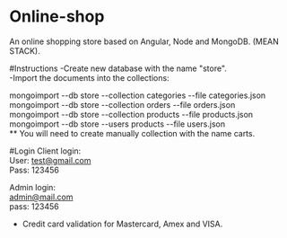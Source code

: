 # Online-shop
An online shopping store based on Angular, Node and MongoDB. (MEAN STACK). </br>

#Instructions
-Create new database with the name "store". </br>
-Import the documents into the collections: </br>

mongoimport --db store --collection categories --file categories.json </br>
mongoimport --db store --collection orders --file orders.json </br>
mongoimport --db store --collection products --file products.json </br>
mongoimport --db store --users products --file users.json </br> 
** You will need to create manually collection with the name carts. </br>

#Login
Client login: </br>
User: test@gmail.com </br>
Pass: 123456 </br>

Admin login: </br>
admin@mail.com </br>
pass: 123456 </br>

* Credit card validation for Mastercard, Amex and VISA.
